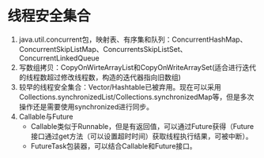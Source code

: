 # 线程安全集合
1. java.util.concurrent包，映射表、有序集和队列：ConcurrentHashMap、ConcurrentSkipListMap、ConcurrentsSkipListSet、ConcurrentLinkedQueue
2. 写数组拷贝：CopyOnWirteArrayList和CopyOnWriteArraySet(适合进行迭代的线程数超过修改线程数，构造的迭代器指向旧数组)
3. 较早的线程安全集合：Vector/Hashtable已被弃用。现在可以采用Collections.synchronizedList/Collections.synchronizedMap等，但是多次操作还是需要使用synchronized进行同步。
4. Callable与Future
	- Callable类似于Runnable，但是有返回值，可以通过Future获得（Future接口通过get方法（可以设置超时时间）获取线程执行结果，可被中断）。
	- FutureTask包装器，可以结合Callable和Future接口。

